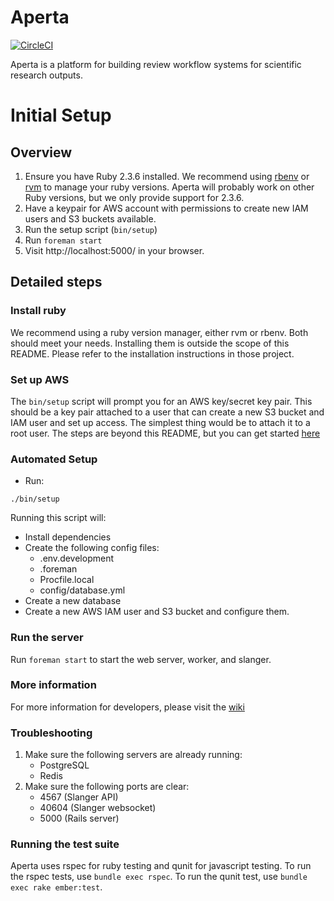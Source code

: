 # Aperta

[![CircleCI](https://circleci.com/gh/Aperta-project/Aperta.svg?style=svg&circle-token=053baf28a00d1f8a35d40014fe8e3d840eadbd10)](https://circleci.com/gh/Aperta-project/Aperta)

Aperta is a platform for building review workflow systems for scientific
research outputs.

# Initial Setup

## Overview

1. Ensure you have Ruby 2.3.6 installed. We recommend using
   [rbenv](https://github.com/rbenv/rbenv) or [rvm](https://rvm.io/)
   to manage your ruby versions. Aperta will probably work on other
   Ruby versions, but we only provide support for 2.3.6.
2. Have a keypair for AWS account with permissions to create new IAM
   users and S3 buckets available.
3. Run the setup script (`bin/setup`)
4. Run `foreman start`
5. Visit http://localhost:5000/ in your browser.

## Detailed steps

### Install ruby

We recommend using a ruby version manager, either rvm or rbenv. Both should meet
your needs. Installing them is outside the scope of this README. Please refer to
the installation instructions in those project.

### Set up AWS

The `bin/setup` script will prompt you for an AWS key/secret key pair.
This should be a key pair attached to a user that can create a new S3
bucket and IAM user and set up access. The simplest thing would be to
attach it to a root user. The steps are beyond this README, but you
can get started [here](
https://docs.aws.amazon.com/general/latest/gr/managing-aws-access-keys.html)

### Automated Setup

- Run:

```console
./bin/setup
```

Running this script will:
- Install dependencies
- Create the following config files:
    - .env.development
    - .foreman
    - Procfile.local
    - config/database.yml
- Create a new database
- Create a new AWS IAM user and S3 bucket and configure them.

### Run the server

Run `foreman start` to start the web server, worker, and slanger.

### More information

For more information for developers, please visit the [wiki](https://github.com/Aperta-project/Aperta/wiki)

### Troubleshooting

1. Make sure the following servers are already running:
    - PostgreSQL
    - Redis
2. Make sure the following ports are clear:
    - 4567 (Slanger API)
    - 40604 (Slanger websocket)
    - 5000 (Rails server)

### Running the test suite

Aperta uses rspec for ruby testing and qunit for javascript testing. To run
the rspec tests, use `bundle exec rspec`. To run the qunit test, use `bundle exec rake ember:test`.
